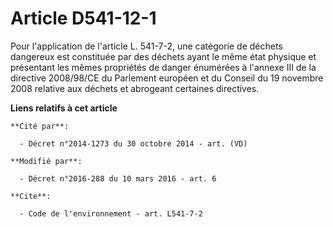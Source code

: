 # Article D541-12-1

Pour l'application de l'article L. 541-7-2, une catégorie de déchets dangereux est constituée par des déchets ayant le même
état physique et présentant les mêmes propriétés de danger énumérées à l'annexe III de la directive 2008/98/CE du Parlement
européen et du Conseil du 19 novembre 2008 relative aux déchets et abrogeant certaines directives.

**Liens relatifs à cet article**

	**Cité par**:

	  - Décret n°2014-1273 du 30 octobre 2014 - art. (VD)

	**Modifié par**:

	  - Décret n°2016-288 du 10 mars 2016 - art. 6

	**Cite**:

	  - Code de l'environnement - art. L541-7-2
